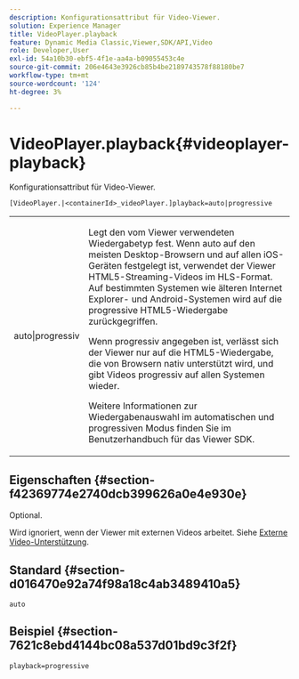 ```yaml
---
description: Konfigurationsattribut für Video-Viewer.
solution: Experience Manager
title: VideoPlayer.playback
feature: Dynamic Media Classic,Viewer,SDK/API,Video
role: Developer,User
exl-id: 54a10b30-ebf5-4f1e-aa4a-b09055453c4e
source-git-commit: 206e4643e3926cb85b4be2189743578f88180be7
workflow-type: tm+mt
source-wordcount: '124'
ht-degree: 3%

---
```


# VideoPlayer.playback{#videoplayer-playback}

Konfigurationsattribut für Video-Viewer.

`[VideoPlayer.|<containerId>_videoPlayer.]playback=auto|progressive`

<table id="table_C616483932C2482CA9794DDD7313FD7C"> 
 <tbody> 
  <tr> 
   <td colname="col1"> <p> <span class="codeph"> auto|progressiv</span> </p> </td> 
   <td colname="col2"> <p> Legt den vom Viewer verwendeten Wiedergabetyp fest. Wenn <span class="codeph"> auto</span> auf den meisten Desktop-Browsern und auf allen iOS-Geräten festgelegt ist, verwendet der Viewer HTML5-Streaming-Videos im HLS-Format. Auf bestimmten Systemen wie älteren Internet Explorer- und Android-Systemen wird auf die progressive HTML5-Wiedergabe zurückgegriffen. </p> <p>Wenn <span class="codeph"> progressiv</span> angegeben ist, verlässt sich der Viewer nur auf die HTML5-Wiedergabe, die von Browsern nativ unterstützt wird, und gibt Videos progressiv auf allen Systemen wieder. </p> <p>Weitere Informationen zur Wiedergabenauswahl im automatischen und progressiven Modus finden Sie im Benutzerhandbuch für das Viewer SDK. </p> </td> 
  </tr> 
 </tbody> 
</table>

## Eigenschaften {#section-f42369774e2740dcb399626a0e4e930e}

Optional.

Wird ignoriert, wenn der Viewer mit externen Videos arbeitet. Siehe [Externe Video-Unterstützung](../../../c-html5-s7-aem-asset-viewers/c-html5-video-reference/r-html5-video-viewer-20-external-video-support.md#concept-22c67fee43274a29b28ee16770b1b1f3).

## Standard {#section-d016470e92a74f98a18c4ab3489410a5}

`auto`

## Beispiel {#section-7621c8ebd4144bc08a537d01bd9c3f2f}

```
playback=progressive
```

